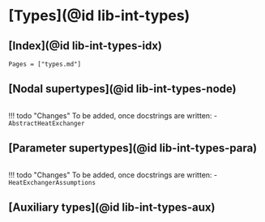
# [Types](@id lib-int-types)

## [Index](@id lib-int-types-idx)

```@index
Pages = ["types.md"]
```

## [Nodal supertypes](@id lib-int-types-node)

```@docs
```

!!! todo "Changes"
    To be added, once docstrings are written:
    - `AbstractHeatExchanger`

## [Parameter supertypes](@id lib-int-types-para)

```@docs
```

!!! todo "Changes"
    To be added, once docstrings are written:
    - `HeatExchangerAssumptions`

## [Auxiliary types](@id lib-int-types-aux)

```@docs
```